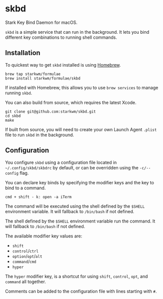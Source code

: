 # skbd

Stark Key Bind Daemon for macOS.

`skbd` is a simple service that can run in the background. It lets you bind
different key combinations to running shell commands.

## Installation

To quickest way to get `skbd` installed is using [Homebrew](https://brew.sh).

    brew tap starkwm/formulae
    brew install starkwm/formulae/skbd

If installed with Homebrew, this allows you to use `brew services` to manage
running `skbd`.

You can also build from source, which requires the latest Xcode.

    git clone git@github.com:starkwm/skbd.git
    cd skbd
    make

If built from source, you will need to create your own Launch Agent `.plist`
file to run `skbd` in the background.

## Configuration

You configure `skbd` using a configuration file located in
`~/.config/skbd/skbdrc` by default, or can be overridden using the `-c/--config`
flag.

You can declare key binds by specifying the modifier keys and the key to bind to
a command.

    cmd + shift - k: open -a iTerm

The command will be executed using the shell defined by the `$SHELL` environment
variable. It will fallback to `/bin/bash` if not defined.

The shell defined by the `$SHELL` environment variable run the command. It will
fallback to `/bin/bash` if not defined.

The available modifier key values are:

- `shift`
- `control`/`ctrl`
- `option`/`opt`/`alt`
- `command`/`cmd`
- `hyper`

The `hyper` modifier key, is a shortcut for using `shift`, `control`, `opt`, and
`command` all together.

Comments can be added to the configuration file with lines starting with `#`.
